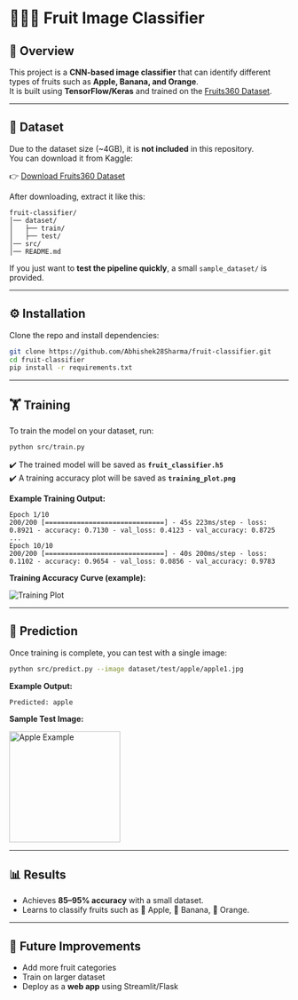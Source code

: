 # 🍎🍌🍊 Fruit Image Classifier

## 🚀 Overview

This project is a **CNN-based image classifier** that can identify different types of fruits such as **Apple, Banana, and Orange**.  
It is built using **TensorFlow/Keras** and trained on the [Fruits360 Dataset](https://www.kaggle.com/datasets/moltean/fruits).

---

## 📂 Dataset

Due to the dataset size (~4GB), it is **not included** in this repository.  
You can download it from Kaggle:

👉 [Download Fruits360 Dataset](https://www.kaggle.com/datasets/moltean/fruits)

After downloading, extract it like this:

```
fruit-classifier/
│── dataset/
│   ├── train/
│   ├── test/
│── src/
│── README.md
```

If you just want to **test the pipeline quickly**, a small `sample_dataset/` is provided.

---

## ⚙️ Installation

Clone the repo and install dependencies:

```bash
git clone https://github.com/Abhishek28Sharma/fruit-classifier.git
cd fruit-classifier
pip install -r requirements.txt
```

---

## 🏋️ Training

To train the model on your dataset, run:

```bash
python src/train.py
```

✔️ The trained model will be saved as **`fruit_classifier.h5`**  
✔️ A training accuracy plot will be saved as **`training_plot.png`**

**Example Training Output:**

```
Epoch 1/10
200/200 [==============================] - 45s 223ms/step - loss: 0.8921 - accuracy: 0.7130 - val_loss: 0.4123 - val_accuracy: 0.8725
...
Epoch 10/10
200/200 [==============================] - 40s 200ms/step - loss: 0.1102 - accuracy: 0.9654 - val_loss: 0.0856 - val_accuracy: 0.9783
```

**Training Accuracy Curve (example):**

![Training Plot](training_plot.png)

---

## 🔮 Prediction

Once training is complete, you can test with a single image:

```bash
python src/predict.py --image dataset/test/apple/apple1.jpg
```

**Example Output:**

```
Predicted: apple
```

**Sample Test Image:**

<img src="sample_dataset/apple/apple1.jpg" alt="Apple Example" width="200">

---

## 📊 Results

- Achieves **85–95% accuracy** with a small dataset.
- Learns to classify fruits such as 🍎 Apple, 🍌 Banana, 🍊 Orange.

---

## 📌 Future Improvements

- Add more fruit categories
- Train on larger dataset
- Deploy as a **web app** using Streamlit/Flask
